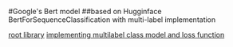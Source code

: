 #Google's Bert model 
##based on Hugginface BertForSequenceClassification with multi-label implementation

[root library](https://github.com/huggingface/transformers)
[implementing multilabel class model and loss function](https://medium.com/huggingface/multi-label-text-classification-using-bert-the-mighty-transformer-69714fa3fb3d)
